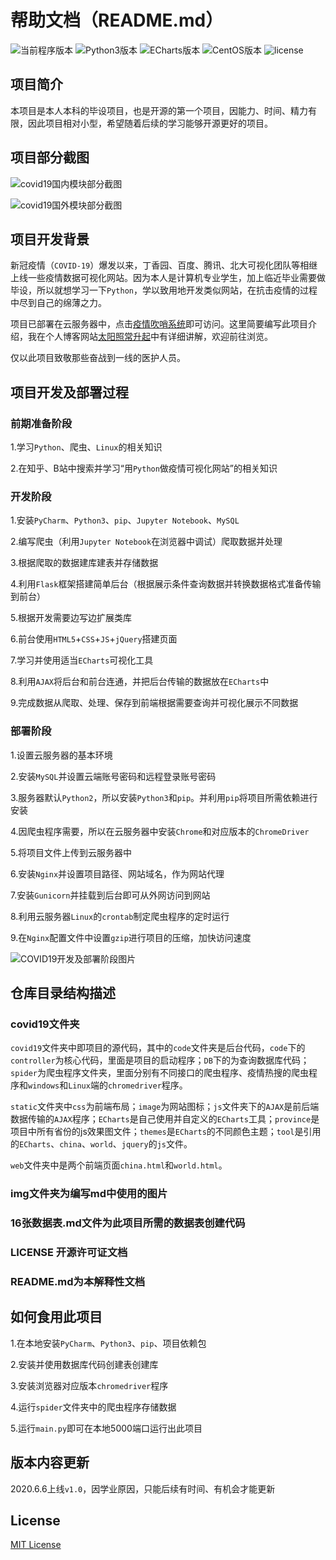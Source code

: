 # 帮助文档（README.md）

![当前程序版本](https://img.shields.io/badge/version-1.0-lightgrey.svg)
![Python3版本](https://img.shields.io/badge/Python-3.8.2-informational.svg)
![ECharts版本](https://img.shields.io/badge/ECharts-2.0-critical.svg)
![CentOS版本](https://img.shields.io/badge/CentOS-7.7-purple.svg)
![license](https://img.shields.io/badge/license-MIT-brightgreen.svg)

## 项目简介

本项目是本人本科的毕设项目，也是开源的第一个项目，因能力、时间、精力有限，因此项目相对小型，希望随着后续的学习能够开源更好的项目。

## 项目部分截图

![covid19国内模块部分截图](https://qiniuyun.zhanqingheng.com/2020-06-07-18-40-59-202067.png)

![covid19国外模块部分截图](https://qiniuyun.zhanqingheng.com/2020-06-07-18-41-40-202067.png)


## 项目开发背景

新冠疫情（`COVID-19`）爆发以来，丁香园、百度、腾讯、北大可视化团队等相继上线一些疫情数据可视化网站。因为本人是计算机专业学生，加上临近毕业需要做毕设，所以就想学习一下`Python`，学以致用地开发类似网站，在抗击疫情的过程中尽到自己的绵薄之力。

项目已部署在云服务器中，点击[疫情吹哨系统](https://covid19.zhanqingheng.com)即可访问。这里简要编写此项目介绍，我在个人博客网站[太阳照常升起](https://zhanqingheng.com)中有详细讲解，欢迎前往浏览。

仅以此项目致敬那些奋战到一线的医护人员。

## 项目开发及部署过程

### 前期准备阶段

1.学习`Python`、爬虫、`Linux`的相关知识

2.在知乎、B站中搜索并学习“用`Python`做疫情可视化网站”的相关知识

### 开发阶段

1.安装`PyCharm`、`Python3`、`pip`、`Jupyter Notebook`、`MySQL`

2.编写爬虫（利用`Jupyter Notebook`在浏览器中调试）爬取数据并处理

3.根据爬取的数据建库建表并存储数据

4.利用`Flask`框架搭建简单后台（根据展示条件查询数据并转换数据格式准备传输到前台）

5.根据开发需要边写边扩展类库

6.前台使用`HTML5`+`CSS`+`JS`+`jQuery`搭建页面

7.学习并使用适当`ECharts`可视化工具

8.利用`AJAX`将后台和前台连通，并把后台传输的数据放在`ECharts`中

9.完成数据从爬取、处理、保存到前端根据需要查询并可视化展示不同数据

### 部署阶段

1.设置云服务器的基本环境

2.安装`MySQL`并设置云端账号密码和远程登录账号密码

3.服务器默认`Python2`，所以安装`Python3`和`pip`。并利用`pip`将项目所需依赖进行安装

4.因爬虫程序需要，所以在云服务器中安装`Chrome`和对应版本的`ChromeDriver`

5.将项目文件上传到云服务器中

6.安装`Nginx`并设置项目路径、网站域名，作为网站代理

7.安装`Gunicorn`并挂载到后台即可从外网访问到网站

8.利用云服务器`Linux`的`crontab`制定爬虫程序的定时运行

9.在`Nginx`配置文件中设置`gzip`进行项目的压缩，加快访问速度

![COVID19开发及部署阶段图片](https://qiniuyun.zhanqingheng.com/2020-06-07-16-47-50-202067.png)

## 仓库目录结构描述

### covid19文件夹

`covid19`文件夹中即项目的源代码，其中的`code`文件夹是后台代码，`code`下的`controller`为核心代码，里面是项目的启动程序；`DB`下的为查询数据库代码；`spider`为爬虫程序文件夹，里面分别有不同接口的爬虫程序、疫情热搜的爬虫程序和`windows`和`Linux`端的`chromedriver`程序。

`static`文件夹中`css`为前端布局；`image`为网站图标；`js`文件夹下的`AJAX`是前后端数据传输的`AJAX`程序；`ECharts`是自己使用并自定义的`ECharts`工具；`province`是项目中所有省份的js效果图文件；`themes`是`ECharts`的不同颜色主题；`tool`是引用的`ECharts`、`china`、`world`、`jquery`的`js`文件。

`web`文件夹中是两个前端页面`china.html`和`world.html`。

### img文件夹为编写md中使用的图片

### 16张数据表.md文件为此项目所需的数据表创建代码

### LICENSE 开源许可证文档

### README.md为本解释性文档


## 如何食用此项目

1.在本地安装`PyCharm`、`Python3`、`pip`、项目依赖包

2.安装并使用数据库代码创建表创建库

3.安装浏览器对应版本`chromedriver`程序

4.运行`spider`文件夹中的爬虫程序存储数据

5.运行`main.py`即可在本地5000端口运行出此项目


## 版本内容更新

2020.6.6上线`v1.0`，因学业原因，只能后续有时间、有机会才能更新

## License

[MIT License](https://github.com/zhanqingheng/COVID-19/blob/master/LICENSE)
